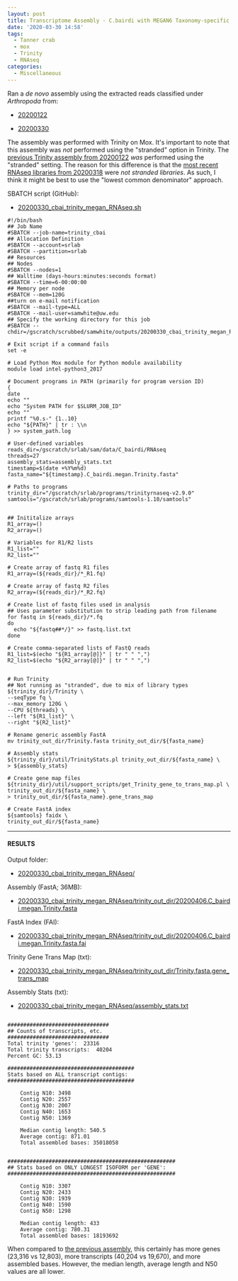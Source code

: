 ```yaml
---
layout: post
title: Transcriptome Assembly - C.bairdi with MEGAN6 Taxonomy-specific Reads with Trinity on Mox
date: '2020-03-30 14:58'
tags:
  - Tanner crab
  - mox
  - Trinity
  - RNAseq
categories:
  - Miscellaneous
---
```

Ran a _de novo_ assembly using the extracted reads classified under _Arthropoda_ from:

- [20200122](https://robertslab.github.io/sams-notebook/2020/01/22/Data-Wrangling-Arthropoda-and-Alveolata-Taxonomic-RNAseq-FastQ-Extractions.html)

- [20200330](https://robertslab.github.io/sams-notebook/2020/03/30/RNAseq-Reads-Extractions-C.bairdi-Taxonomic-Reads-Extractions-with-MEGAN6-on-swoose.html)

The assembly was performed with Trinity on Mox. It's important to note that this assembly was _not_ performed using the "stranded" option in Trinity. The [previous Trinity assembly from 20200122](https://robertslab.github.io/sams-notebook/2020/01/22/Transcriptome-Assembly-C.bairdi-with-MEGAN6-Taxonomy-specific-Reads-with-Trinity-on-Mox.html) _was_ performed using the "stranded" setting. The reason for this difference is that the [most recent RNAseq libraries from 20200318](https://robertslab.github.io/sams-notebook/2020/03/18/Data-Received-C.bairdi-RNAseq-Data-from-Genewiz.html) were _not stranded libraries_. As such, I think it might be best to use the "lowest common denominator" approach.

SBATCH script (GitHub):

- [20200330_cbai_trinity_megan_RNAseq.sh](https://github.com/RobertsLab/sams-notebook/blob/master/sbatch_scripts/20200330_cbai_trinity_megan_RNAseq.sh)

```shell
#!/bin/bash
## Job Name
#SBATCH --job-name=trinity_cbai
## Allocation Definition
#SBATCH --account=srlab
#SBATCH --partition=srlab
## Resources
## Nodes
#SBATCH --nodes=1
## Walltime (days-hours:minutes:seconds format)
#SBATCH --time=6-00:00:00
## Memory per node
#SBATCH --mem=120G
##turn on e-mail notification
#SBATCH --mail-type=ALL
#SBATCH --mail-user=samwhite@uw.edu
## Specify the working directory for this job
#SBATCH --chdir=/gscratch/scrubbed/samwhite/outputs/20200330_cbai_trinity_megan_RNAseq

# Exit script if a command fails
set -e

# Load Python Mox module for Python module availability
module load intel-python3_2017

# Document programs in PATH (primarily for program version ID)
{
date
echo ""
echo "System PATH for $SLURM_JOB_ID"
echo ""
printf "%0.s-" {1..10}
echo "${PATH}" | tr : \\n
} >> system_path.log

# User-defined variables
reads_dir=/gscratch/srlab/sam/data/C_bairdi/RNAseq
threads=27
assembly_stats=assembly_stats.txt
timestamp=$(date +%Y%m%d)
fasta_name="${timestamp}.C_bairdi.megan.Trinity.fasta"

# Paths to programs
trinity_dir="/gscratch/srlab/programs/trinityrnaseq-v2.9.0"
samtools="/gscratch/srlab/programs/samtools-1.10/samtools"


## Inititalize arrays
R1_array=()
R2_array=()

# Variables for R1/R2 lists
R1_list=""
R2_list=""

# Create array of fastq R1 files
R1_array=(${reads_dir}/*_R1.fq)

# Create array of fastq R2 files
R2_array=(${reads_dir}/*_R2.fq)

# Create list of fastq files used in analysis
## Uses parameter substitution to strip leading path from filename
for fastq in ${reads_dir}/*.fq
do
  echo "${fastq##*/}" >> fastq.list.txt
done

# Create comma-separated lists of FastQ reads
R1_list=$(echo "${R1_array[@]}" | tr " " ",")
R2_list=$(echo "${R2_array[@]}" | tr " " ",")


# Run Trinity
## Not running as "stranded", due to mix of library types
${trinity_dir}/Trinity \
--seqType fq \
--max_memory 120G \
--CPU ${threads} \
--left "${R1_list}" \
--right "${R2_list}"

# Rename generic assembly FastA
mv trinity_out_dir/Trinity.fasta trinity_out_dir/${fasta_name}

# Assembly stats
${trinity_dir}/util/TrinityStats.pl trinity_out_dir/${fasta_name} \
> ${assembly_stats}

# Create gene map files
${trinity_dir}/util/support_scripts/get_Trinity_gene_to_trans_map.pl \
trinity_out_dir/${fasta_name} \
> trinity_out_dir/${fasta_name}.gene_trans_map

# Create FastA index
${samtools} faidx \
trinity_out_dir/${fasta_name}
```

---

#### RESULTS

Output folder:

- [20200330_cbai_trinity_megan_RNAseq/](https://gannet.fish.washington.edu/Atumefaciens/20200330_cbai_trinity_megan_RNAseq/)

Assembly (FastA; 36MB):

- [20200330_cbai_trinity_megan_RNAseq/trinity_out_dir/20200406.C_bairdi.megan.Trinity.fasta](https://gannet.fish.washington.edu/Atumefaciens/20200330_cbai_trinity_megan_RNAseq/trinity_out_dir/20200406.C_bairdi.megan.Trinity.fasta)

FastA Index (FAI):

- [20200330_cbai_trinity_megan_RNAseq/trinity_out_dir/20200406.C_bairdi.megan.Trinity.fasta.fai](https://gannet.fish.washington.edu/Atumefaciens/20200330_cbai_trinity_megan_RNAseq/trinity_out_dir/20200406.C_bairdi.megan.Trinity.fasta.fai)

Trinity Gene Trans Map (txt):

- [20200330_cbai_trinity_megan_RNAseq/trinity_out_dir/Trinity.fasta.gene_trans_map](https://gannet.fish.washington.edu/Atumefaciens/20200330_cbai_trinity_megan_RNAseq/trinity_out_dir/Trinity.fasta.gene_trans_map)

Assembly Stats (txt):

- [20200330_cbai_trinity_megan_RNAseq/assembly_stats.txt](https://gannet.fish.washington.edu/Atumefaciens/20200330_cbai_trinity_megan_RNAseq/assembly_stats.txt)


```

################################
## Counts of transcripts, etc.
################################
Total trinity 'genes':	23316
Total trinity transcripts:	40204
Percent GC: 53.13

########################################
Stats based on ALL transcript contigs:
########################################

	Contig N10: 3498
	Contig N20: 2557
	Contig N30: 2007
	Contig N40: 1653
	Contig N50: 1369

	Median contig length: 540.5
	Average contig: 871.01
	Total assembled bases: 35018058


#####################################################
## Stats based on ONLY LONGEST ISOFORM per 'GENE':
#####################################################

	Contig N10: 3307
	Contig N20: 2433
	Contig N30: 1939
	Contig N40: 1590
	Contig N50: 1298

	Median contig length: 433
	Average contig: 780.31
	Total assembled bases: 18193692

```

When compared to [the previous assembly](https://robertslab.github.io/sams-notebook/2020/01/22/Transcriptome-Assembly-C.bairdi-with-MEGAN6-Taxonomy-specific-Reads-with-Trinity-on-Mox.html), this certainly has more genes (23,316 vs 12,803), more transcripts (40,204 vs 19,670), and more assembled bases. However, the median length, average length and N50 values are all lower.
